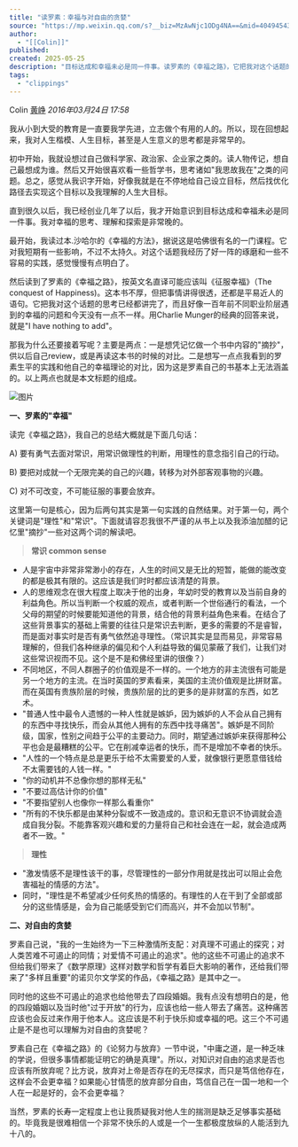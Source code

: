 ```yaml
---
title: "读罗素：幸福与对自由的贪婪"
source: "https://mp.weixin.qq.com/s?__biz=MzAwNjc1ODg4NA==&mid=404945439&idx=1&sn=42edbcf59bcce2e30a4c8040ebb0142d&scene=21#wechat_redirect"
author:
  - "[[Colin]]"
published:
created: 2025-05-25
description: "目标达成和幸福未必是同一件事。读罗素的《幸福之路》，它把我对这个话题的思考已经都讲完了，而且好像一百年前不同职业阶层遇到的问题和今天没有一点不同。用Charlie Munger的经典回答来说：I have nothing to add."
tags:
  - "clippings"
---
```

Colin [黄峥](https://mp.weixin.qq.com/) *2016年03月24日 17:58*

我从小到大受的教育是一直要我学先进，立志做个有用的人的。所以，现在回想起来，我对人生楷模、人生目标，甚至是人生意义的思考都是非常早的。

初中开始，我就设想过自己做科学家、政治家、企业家之类的。读人物传记，想自己最想成为谁。然后又开始很喜欢看一些哲学书，思考诸如"我思故我在"之类的问题。总之，感觉从我识字开始，好像我就是在不停地给自己设立目标，然后找优化路径去实现这个目标以及我理解的人生大目标。

直到很久以后，我已经创业几年了以后，我才开始意识到目标达成和幸福未必是同一件事。我对幸福的思考、理解和探索是非常晚的。

最开始，我读过本.沙哈尔的《幸福的方法》，据说这是哈佛很有名的一门课程。它对我短期有一些影响，不过不太持久。对这个话题我经历了好一阵的琢磨和一些不容易的实践，感觉慢慢有点明白了。

然后读到了罗素的《幸福之路》，按英文名直译可能应该叫《征服幸福》（The conquest of Happiness)。这本书不厚，但把事情讲得很透，还都是平易近人的语句。它把我对这个话题的思考已经都讲完了，而且好像一百年前不同职业阶层遇到的幸福的问题和今天没有一点不一样。用Charlie Munger的经典的回答来说，就是"I have nothing to add"。

那我为什么还要接着写呢？主要是两点：一是想凭记忆做一个书中内容的"摘抄"，供以后自己review，或是再读这本书的时候的对比。二是想写一点点我看到的罗素生平的实践和他自己的幸福理论的对比，因为这是罗素自己的书基本上无法涵盖的。以上两点也就是本文标题的组成。

![图片](http://mmbiz.qpic.cn/mmbiz/YLDSCEuZpZy9gU41xVWbKNSvFroTH0Pq5icKLebDibXscPGYYibZBH5dBrTEl9hCUSxI2yHrGdKfc8JtUhQBiczdkQ/640?wx_fmt=jpeg&tp=webp&wxfrom=5&wx_lazy=1)  

**一、罗素的"幸福"**

读完《幸福之路》，我自己的总结大概就是下面几句话：

A) 要有勇气去面对常识，用常识做理性的判断，用理性的意念指引自己的行动。

B) 要把对成就一个无限完美的自己的兴趣，转移为对外部客观事物的兴趣。

C) 对不可改变，不可能征服的事要会放弃。

这里第一句是核心，因为后两句其实是第一句实践的自然结果。对于第一句，两个关键词是"理性"和"常识"。下面就请容忍我很不严谨的从书上以及我添油加醋的记忆里"摘抄"一些对这两个词的解读吧。

  

> **常识 common sense**

- 人是宇宙中非常非常渺小的存在，人生的时间又是无比的短暂，能做的能改变的都是极其有限的。这应该是我们时时都应该清楚的背景。
- 人的思维观念在很大程度上取决于他的出身，年幼时受的教育以及当前自身的利益角色。所以当判断一个权威的观点，或者判断一个世俗通行的看法，一个父母的期望的时候要能知道他的背景，结合他的背景利益角色来看。在结合了这些背景事实的基础上需要的往往只是常识去判断，更多的需要的不是睿智，而是面对事实时是否有勇气依然追寻理性。（常识其实是显而易见，非常容易理解的，但我们各种继承的偏见和个人利益导致的偏见蒙蔽了我们，让我们对这些常识视而不见。这个是不是和佛经里讲的很像？）
- 不同地区，不同人群圈子的价值观是不一样的。一个地方的非主流很有可能是另一个地方的主流。在当时英国的罗素看来，美国的主流价值观是比拼财富。而在英国有贵族阶层的时候，贵族阶层的比的更多的是非财富的东西，如艺术。
- "普通人性中最令人遗憾的一种人性就是嫉妒，因为嫉妒的人不会从自己拥有的东西中寻找快乐，而会从其他人拥有的东西中找寻痛苦"。嫉妒是不同阶级，国家，性别之间趋于公平的主要动力。同时，期望通过嫉妒来获得那种公平也会是最糟糕的公平。它在削减幸运者的快乐，而不是增加不幸者的快乐。
- "人性的一个特点是总是更乐于给不太需要爱的人爱，就像银行更愿意借钱给不太需要钱的人钱一样。"
- "你的动机并不总像你想的那样无私"
- "不要过高估计你的价值"
- "不要指望别人也像你一样那么看重你"
- "所有的不快乐都是由某种分裂或不一致造成的。意识和无意识不协调就会造成自我分裂。不能靠客观兴趣和爱的力量将自己和社会连在一起，就会造成两者不一致。"

> **理性**

- "激发情感不是理性该干的事，尽管理性的一部分作用就是找出可以阻止会危害福祉的情感的方法"。
- 同时，"理性是不希望减少任何炙热的情感的。有理性的人在干到了全部或部分的这些情感是，会为自己能感受到它们而高兴，并不会加以节制"。

  

**二、对自由的贪婪**

罗素自己说，"我的一生始终为一下三种激情所支配：对真理不可遏止的探究；对人类苦难不可遏止的同情；对爱情不可遏止的追求"。他的这些不可遏止的追求不但给我们带来了《数学原理》这样对数学和哲学有着巨大影响的著作，还给我们带来了"多样且重要"的诺贝尔文学奖的作品，《幸福之路》是其中之一。

同时他的这些不可遏止的追求也给他带去了四段婚姻。我有点没有想明白的是，他的四段婚姻以及当时他"过于开放"的行为，应该也给一些人带去了痛苦。这种痛苦应该也会反过来作用于他本人。这应该是不利于快乐抑或幸福的吧。这三个不可遏止是不是也可以理解为对自由的贪婪呢？

罗素自己在《幸福之路》的《论努力与放弃》一节中说，"中庸之道，是一种乏味的学说，但很多事情都能证明它的确是真理"。所以，对知识对自由的追求是否也应该有所放弃呢？比方说，放弃对上帝是否存在的无尽探求，而只是笃信他存在，这样会不会更幸福？如果能心甘情愿的放弃部分自由，笃信自己在一国一地和一个人在一起是好的，会不会更幸福？

当然，罗素的长寿一定程度上也让我质疑我对他人生的揣测是缺乏足够事实基础的。毕竟我是很难相信一个非常不快乐的人或是一个一生都极度放纵的人能活到九十八的。